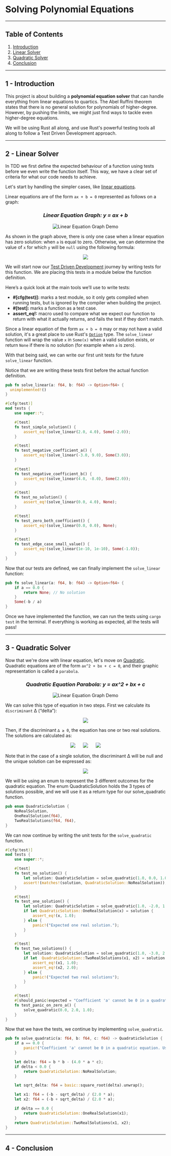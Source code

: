 # **Solving Polynomial Equations**

---

## **Table of Contents**
1. [Introduction](#1---introduction)
2. [Linear Solver](#2---linear-solver)
3. [Quadratic Solver](#3---quadratic-solver)
4. [Conclusion](#4---conclusion)

---

## **1 - Introduction**

This project is about building a **polynomial equation solver** that can handle everything from linear equations to quartics.
The Abel Ruffini theorem states that there is no general solution for polynomials of higher-degree.
However, by pushing the limits, we might just find ways to tackle even higher-degree equations.

We will be using Rust all along, and use Rust's powerful testing tools all along to follow a Test Driven Development approach.

---

## **2 - Linear Solver**

In TDD we first define the expected behaviour of a function using tests before we even write the function itself.
This way, we have a clear set of criteria for what our code needs to achieve.

Let's start by handling the simpler cases, like [linear equations](https://en.wikipedia.org/wiki/Linear_equation).

Linear equations are of the form `ax + b = 0` represented as follows on a graph: 


<div align="center">
  <h3><i>Linear Equation Graph: y = ax + b</i></h3>
  <img src="assets/linear_equation.gif" alt="Linear Equation Graph Demo">
</div>

As shown in the graph above, there is only one case when a linear equation has zero solution: when `a` is equal to zero.
Otherwise, we can determine the value of `x` for which `y` will be `null` using the following formula:

<div align="center">
  <img src="https://latex.codecogs.com/svg.image?\inline&space;\LARGE&space;{\color{White}\mathbf{x=-\frac{b}{a}}}">
</div>

We will start now our [Test Driven Development](https://en.wikipedia.org/wiki/Test-driven_development) journey by writing tests for this function.
We are placing this tests in a module below the function definition.

Here’s a quick look at the main tools we’ll use to write tests:

- **#[cfg(test)]:** marks a test module, so it only gets compiled when running tests, but is ignored by the compiler when building the project.
- **#[test]:** marks a function as a test case.
- **assert_eq!:** macro used to compare what we expect our function to return with what it actually returns, and fails the test if they don’t match.

Since a linear equation of the form  `ax + b = 0` may or may not have a valid solution, it's a great place to use Rust's [`Option`](https://doc.rust-lang.org/book/ch06-01-defining-an-enum.html#the-option-enum-and-its-advantages-over-null-values) type.
The `solve_linear` function will wrap the value `x` in `Some(x)` when a valid solution exists, or return `None` if there is no solution (for example when `a` is zero).

With that being said, we can write our first unit tests for the future `solve_linear` function.

Notice that we are writing these tests first before the actual function definition.

```rust
pub fn solve_linear(a: f64, b: f64) -> Option<f64> {
  unimplemented!()
}

#[cfg(test)]
mod tests {
    use super::*;

    #[test]
    fn test_simple_solution() {
        assert_eq!(solve_linear(2.0, 4.0), Some(-2.0));
    }

    #[test]
    fn test_negative_coefficient_a() {
        assert_eq!(solve_linear(-3.0, 9.0), Some(3.0));
    }

    #[test]
    fn test_negative_coefficient_b() {
        assert_eq!(solve_linear(4.0, -8.0), Some(2.0));
    }

    #[test]
    fn test_no_solution() {
        assert_eq!(solve_linear(0.0, 4.0), None);
    }

    #[test]
    fn test_zero_both_coefficient() {
        assert_eq!(solve_linear(0.0, 0.0), None);
    }

    #[test]
    fn test_edge_case_small_value() {
        assert_eq!(solve_linear(1e-10, 1e-10), Some(-1.0));
    }
}
```

Now that our tests are defined, we can finally implement the `solve_linear` function:

```rust
pub fn solve_linear(a: f64, b: f64) -> Option<f64> {
    if a == 0.0 {
        return None; // No solution
    }
    Some(-b / a)
}
```

Once we have implemented the function, we can run the tests using `cargo test` in the terminal.
If everything is working as expected, all the tests will pass!

---

## **3 - Quadratic Solver**

Now that we're done with linear equation, let's move on [Quadratic](https://en.wikipedia.org/wiki/Quadratic_equation).
Quadratic equations are of the form `ax^2 + bx + c = 0`, and their graphic representation is called a `parabola`.

<div align="center">
  <h3><i>Quadratic Equation Parabola: y = ax^2 + bx + c</i></h3>
  <img src="assets/quadratic_equation.gif" alt="Linear Equation Graph Demo">
</div>

We can solve this type of equation in two steps. First we calculate its `discriminant` ∆ (“delta”):

<div align="center">
  <img src="https://latex.codecogs.com/svg.image?\inline&space;\LARGE&space;{\color{White}\Delta=b^{2}-4ac}">
</div>

Then, if the discriminant `∆ ≥ 0`, the equation has one or two real solutions.
The solutions are calculated as:

<div align="center">
  <img src="https://latex.codecogs.com/svg.image?\inline&space;\LARGE&space;{\color{White}x_{1}=\frac{-b-\sqrt{\Delta}}{2a}}" style="margin-right: 20px;">
  <img src="https://latex.codecogs.com/svg.image?\inline&space;\LARGE&space;{\color{White}and}" style="margin-right: 20px;">
  <img src="https://latex.codecogs.com/svg.image?\inline&space;\LARGE&space;{\color{White}x_{2}=\frac{-b&plus;\sqrt{\Delta}}{2a}}">
</div>

Note that in the case of a single solution, the discriminant ∆ will be null and the unique solution can be expressed as:

<div align="center">
  <img src="https://latex.codecogs.com/svg.image?\inline&space;\LARGE&space;{\color{White}x_{0}=\frac{-b}{2a}}">
</div>

We will be using an enum to represent the 3 different outcomes for the quadratic equation.
The enum QuadraticSolution holds the 3 types of solutions possible, and we will use it as a return type for our solve_quadratic function.

```rust
pub enum QuadraticSolution {
    NoRealSolution,
    OneRealSolution(f64),
    TwoRealSolutions(f64, f64),
}
```

We can now continue by writing the unit tests for the `solve_quadratic` function.

```rust
#[cfg(test)]
mod tests {
    use super::*;

    #[test]
    fn test_no_solution() {
        let solution: QuadraticSolution = solve_quadratic(1.0, 0.0, 1.0);
        assert!(matches!(solution, QuadraticSolution::NoRealSolution));
    }

    #[test]
    fn test_one_solution() {
        let solution: QuadraticSolution = solve_quadratic(1.0, -2.0, 1.0);
        if let QuadraticSolution::OneRealSolution(x) = solution {
            assert_eq!(x, 1.0);
        } else {
            panic!("Expected one real solution.");
        }
    }

    #[test]
    fn test_two_solutions() {
        let solution: QuadraticSolution = solve_quadratic(1.0, -3.0, 2.0);
        if let  QuadraticSolution::TwoRealSolutions(x1, x2) = solution {
            assert_eq!(x1, 1.0);
            assert_eq!(x2, 2.0);
        } else {
            panic!("Expected two real solutions");
        }
    }

    #[test]
    #[should_panic(expected = "Coefficient 'a' cannot be 0 in a quadratic equation. Use a linear solver.")]
    fn test_panic_on_zero_a() {
        solve_quadratic(0.0, 2.0, 1.0);
    }
}
```
Now that we have the tests, we continue by implementing `solve_quadratic`.

```rust
pub fn solve_quadratic(a: f64, b: f64, c: f64) -> QuadraticSolution {
    if a == 0.0 {
        panic!("Coefficient 'a' cannot be 0 in a quadratic equation. Use a linear solver.")
    }

    let delta: f64 = b * b - (4.0 * a * c);
    if delta < 0.0 {
        return QuadraticSolution::NoRealSolution;
    }

    let sqrt_delta: f64 = basic::square_root(delta).unwrap();

    let x1: f64 = (-b - sqrt_delta) / (2.0 * a);
    let x2: f64 = (-b + sqrt_delta) / (2.0 * a);

    if delta == 0.0 {
        return QuadraticSolution::OneRealSolution(x1);
    }
    return QuadraticSolution::TwoRealSolutions(x1, x2);
}
```

---

## **4 - Conclusion**
